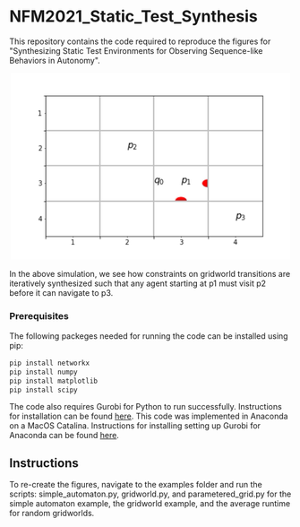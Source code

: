 # NFM2021_Static_Test_Synthesis

This repository contains the code required to reproduce the figures for "Synthesizing Static Test Environments for Observing Sequence-like Behaviors in Autonomy".
<p align="center">
<img src="https://github.com/abadithela/NFM2021_Static_Test_Synthesis/blob/main/examples/movie_ex2.gif" width="500" />
</p>

In the above simulation, we see how constraints on gridworld transitions are iteratively synthesized such that any agent starting at p1 must visit p2 before it can navigate to p3.
### Prerequisites

The following packeges needed for running the code can be installed using pip:

```
pip install networkx
pip install numpy
pip install matplotlib
pip install scipy
```

The code also requires Gurobi for Python to run successfully. Instructions for installation can be found [here](https://www.gurobi.com/academia/academic-program-and-licenses/). This code was implemented in Anaconda on a MacOS Catalina. Instructions for installing setting up Gurobi for Anaconda can be found [here](https://www.gurobi.com/gurobi-and-anaconda-for-mac/).
## Instructions

To re-create the figures, navigate to the examples folder and run the scripts: simple_automaton.py, gridworld.py, and parametered_grid.py for the simple automaton example, the gridworld example, and the average runtime for random gridworlds.
